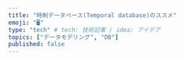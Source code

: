 ```yaml
---
title: "時制データベース(Temporal database)のススメ"
emoji: "🖥"
type: "tech" # tech: 技術記事 / idea: アイデア
topics: ["データモデリング", "DB"]
published: false
---
```

